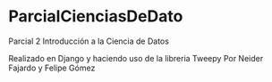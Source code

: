 # ParcialCienciasDeDato
Parcial 2 
Introducción a la Ciencia de Datos

Realizado en Django y haciendo uso de la libreria Tweepy
Por Neider Fajardo y Felipe Gómez
